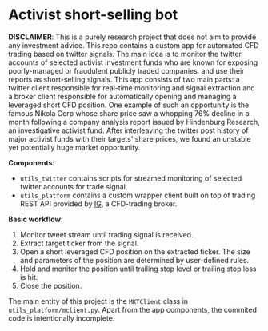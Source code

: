# Activist short-selling bot
**DISCLAIMER**:  This is a purely research project that does not aim to provide any investment advice.
This repo contains a custom app for automated CFD trading based on twitter signals. The main idea is to monitor the twitter accounts of selected activist investment funds who are known for exposing poorly-managed or fraudulent publicly traded companies, and use their reports as short-selling signals. This app consists of two main parts: a twitter client responsible for real-time monitoring and signal extraction and a broker client responsible for automatically opening and managing a leveraged short CFD position. One example of such an opportunity is the famous Nikola Corp whose share price saw a whopping 76% decline in a month following a company analysis report issued by Hindenburg Research, an investigative activist fund. After interleaving the twitter post history of major activist funds with their targets' share prices, we found an unstable yet potentially huge market opportunity.

**Components**:
- `utils_twitter` contains scripts for streamed monitoring of selected twitter accounts for trade signal.
- `utils_platform` contains a custom wrapper client built on top of trading REST API provided by [IG](www.ig.com), a CFD-trading broker.

**Basic workflow**:
1. Monitor tweet stream until trading signal is received.
2. Extract target ticker from the signal.
3. Open a short leveraged CFD position on the extracted ticker. The size and parameters of the position are determined by user-defined rules.
4. Hold and monitor the position until trailing stop level or trailing stop loss is hit.
5. Close the position.

The main entity of this project is the `MKTClient` class in `utils_platform/mclient.py`.
Apart from the app components, the commited code is intentionally incomplete.